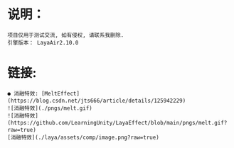 # 说明：
    项目仅用于测试交流, 如有侵权, 请联系我删除.
    引擎版本： LayaAir2.10.0
# 链接:
    ● 消融特效: [MeltEffect](https://blog.csdn.net/jts666/article/details/125942229)
    ![消融特效](./pngs/melt.gif)
    ![消融特效](https://github.com/LearningUnity/LayaEffect/blob/main/pngs/melt.gif?raw=true)
    [消融特效](./laya/assets/comp/image.png?raw=true)
